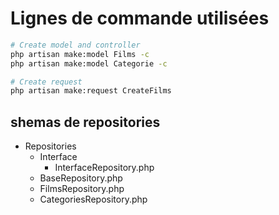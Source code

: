 # Lignes de commande utilisées

```bash
# Create model and controller
php artisan make:model Films -c
php artisan make:model Categorie -c

# Create request
php artisan make:request CreateFilms

```
## shemas de repositories

- Repositories
  - Interface
    - InterfaceRepository.php
  - BaseRepository.php
  - FilmsRepository.php
  - CategoriesRepository.php